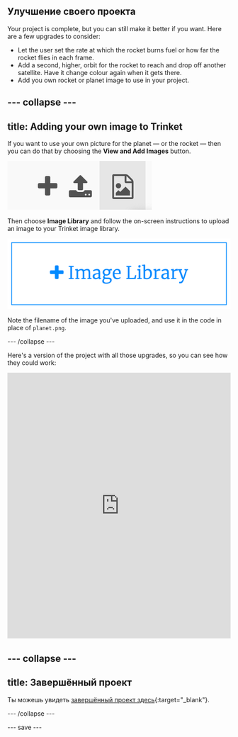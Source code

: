 ## Улучшение своего проекта
Your project is complete, but you can still make it better if you want. Here are a few upgrades to consider:

 + Let the user set the rate at which the rocket burns fuel or how far the rocket flies in each frame.
 + Add a second, higher, orbit for the rocket to reach and drop off another satellite. Have it change colour again when it gets there.
 + Add you own rocket or planet image to use in your project.


--- collapse ---
---
title: Adding your own image to Trinket
---

If you want to use your own picture for the planet — or the rocket — then you can do that by choosing the **View and Add Images** button.

![A plus symbol, an upload symbol, and an image symbol. The image symbol is highlighted.](images/trinket_image.png)

Then choose **Image Library** and follow the on-screen instructions to upload an image to your Trinket image library.

![A button with a plus and the words 'Image Library' on it.](images/trinket_image_library.png)

Note the filename of the image you've uploaded, and use it in the code in place of `planet.png`.

--- /collapse ---

Here's a version of the project with all those upgrades, so you can see how they could work:

<iframe src="https://trinket.io/embed/python/76c7d66070?outputOnly=true&runOption=run&start=result" width="100%" height="600" frameborder="0" marginwidth="0" marginheight="0" allowfullscreen></iframe>

--- collapse ---
---
title: Завершённый проект
---

Ты можешь увидеть [завершённый проект здесь](https://trinket.io/python/622b4dd113){:target="_blank"}.

--- /collapse ---

--- save ---
